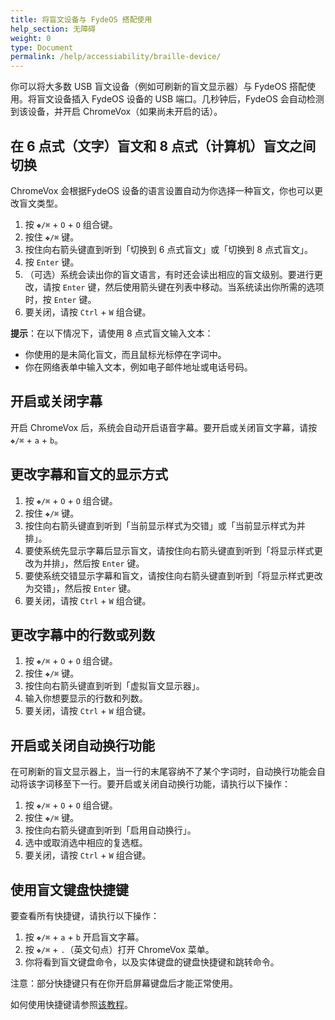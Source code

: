 ```yaml
---
title: 将盲文设备与 FydeOS 搭配使用
help_section: 无障碍
weight: 0
type: Document
permalink: /help/accessiability/braille-device/
---
```


你可以将大多数 USB 盲文设备（例如可刷新的盲文显示器）与 FydeOS 搭配使用。将盲文设备插入 FydeOS 设备的 USB 端口。几秒钟后，FydeOS 会自动检测到该设备，并开启 ChromeVox（如果尚未开启的话）。

## 在 6 点式（文字）盲文和 8 点式（计算机）盲文之间切换
ChromeVox 会根据FydeOS 设备的语言设置自动为你选择一种盲文，你也可以更改盲文类型。
1. 按 `❖/⌘` + `O` + `O` 组合键。
2. 按住 `❖/⌘` 键。
3. 按住向右箭头键直到听到「切换到 6 点式盲文」或「切换到 8 点式盲文」。
4. 按 `Enter` 键。
5. （可选）系统会读出你的盲文语言，有时还会读出相应的盲文级别。要进行更改，请按 `Enter` 键，然后使用箭头键在列表中移动。当系统读出你所需的选项时，按 `Enter` 键。
6. 要关闭，请按 `Ctrl` + `W` 组合键。

**提示**：在以下情况下，请使用 8 点式盲文输入文本：
- 你使用的是未简化盲文，而且鼠标光标停在字词中。
- 你在网络表单中输入文本，例如电子邮件地址或电话号码。

## 开启或关闭字幕

开启 ChromeVox 后，系统会自动开启语音字幕。要开启或关闭盲文字幕，请按 `❖/⌘` + `a` + `b`。

## 更改字幕和盲文的显示方式
1. 按 `❖/⌘` + `O` + `O` 组合键。
2. 按住 `❖/⌘` 键。
3. 按住向右箭头键直到听到「当前显示样式为交错」或「当前显示样式为并排」。
4. 要使系统先显示字幕后显示盲文，请按住向右箭头键直到听到「将显示样式更改为并排」，然后按 `Enter` 键。
5. 要使系统交错显示字幕和盲文，请按住向右箭头键直到听到「将显示样式更改为交错」，然后按 `Enter` 键。
6. 要关闭，请按 `Ctrl` + `W` 组合键。

## 更改字幕中的行数或列数
1. 按 `❖/⌘` + `O` + `O` 组合键。
2. 按住 `❖/⌘` 键。
3. 按住向右箭头键直到听到「虚拟盲文显示器」。
4. 输入你想要显示的行数和列数。
5. 要关闭，请按 `Ctrl` + `W` 组合键。

## 开启或关闭自动换行功能
在可刷新的盲文显示器上，当一行的末尾容纳不了某个字词时，自动换行功能会自动将该字词移至下一行。要开启或关闭自动换行功能，请执行以下操作：

1. 按 `❖/⌘` + `O` + `O` 组合键。
2. 按住 `❖/⌘` 键。
3. 按住向右箭头键直到听到「启用自动换行」。
4. 选中或取消选中相应的复选框。
5. 要关闭，请按 `Ctrl` + `W` 组合键。

## 使用盲文键盘快捷键

要查看所有快捷键，请执行以下操作：
1. 按 `❖/⌘` + `a` + `b` 开启盲文字幕。
2. 按 `❖/⌘` + `.`（英文句点）打开 ChromeVox 菜单。
3. 你将看到盲文键盘命令，以及实体键盘的键盘快捷键和跳转命令。

注意：部分快捷键只有在你开启屏幕键盘后才能正常使用。

如何使用快捷键请参照[该教程](https://faq.fydeos.com/recipes/keyboard-shortcuts/)。